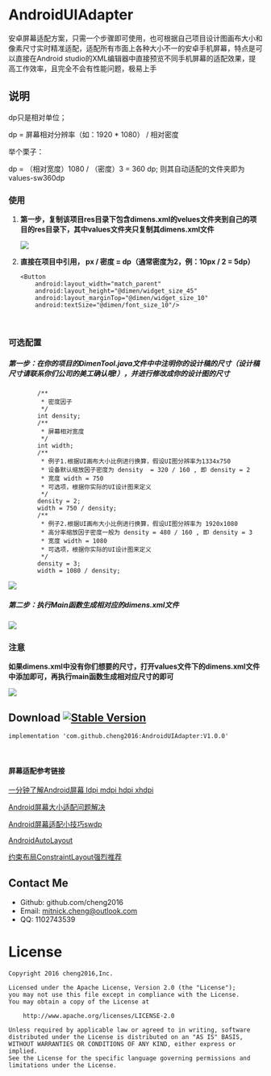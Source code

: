 # AndroidUIAdapter
安卓屏幕适配方案，只需一个步骤即可使用，也可根据自己项目设计图画布大小和像素尺寸实时精准适配，适配所有市面上各种大小不一的安卓手机屏幕，特点是可以直接在Android studio的XML编辑器中直接预览不同手机屏幕的适配效果，提高工作效率，且完全不会有性能问题，极易上手

## 说明

dp只是相对单位；

dp = 屏幕相对分辨率（如：1920 * 1080） / 相对密度

举个栗子：

dp = （相对宽度）1080 / （密度）3 = 360 dp;  则其自动适配的文件夹即为 values-sw360dp

### 使用

1. **第一步，复制该项目res目录下包含dimens.xml的velues文件夹到自己的项目的res目录下，其中values文件夹只复制其dimens.xml文件**

   ![](screenshot/dev20170607225734.png)

2. **直接在项目中引用， px / 密度 = dp（通常密度为2，例：10px / 2 =  5dp）**

   ```
   <Button
       android:layout_width="match_parent"
       android:layout_height="@dimen/widget_size_45"
       android:layout_marginTop="@dimen/widget_size_10"
       android:textSize="@dimen/font_size_10"/>
   ```

   ​

### 可选配置

##### 第一步：在你的项目的DimenTool.java文件中中注明你的设计稿的尺寸（设计稿尺寸请联系你们公司的美工确认哦!），并进行修改成你的设计图的尺寸

```
        /**
         * 密度因子
         */
        int density;
        /**
         * 屏幕相对宽度
         */
        int width;
        /**
         * 例子1.根据UI画布大小比例进行换算，假设UI图分辨率为1334x750
         * 设备默认缩放因子密度为 density  = 320 / 160 , 即 density = 2
         * 宽度 width = 750
         * 可选项，根据你实际的UI设计图来定义
         */
        density = 2;
        width = 750 / density;
        /**
         * 例子2.根据UI画布大小比例进行换算，假设UI图分辨率为 1920x1080
         * 高分率缩放因子密度一般为 density = 480 / 160 , 即 density = 3
         * 宽度 width = 1080
         * 可选项，根据你实际的UI设计图来定义
         */
        density = 3;
        width = 1080 / density;
```

![](screenshot/pic20170514140636.png)
##### 第二步：执行Main函数生成相对应的dimens.xml文件
![](screenshot/pic20170514140953.png)



### 注意

**如果dimens.xml中没有你们想要的尺寸，打开values文件下的dimens.xml文件中添加即可，再执行main函数生成相对应尺寸的即可**

![](screenshot/dev20170607231430.png)


## Download  [![Stable Version](https://jitpack.io/v/cheng2016/AndroidUIAdapter.svg)](https://jitpack.io/#cheng2016/AndroidUIAdapter)
    implementation 'com.github.cheng2016:AndroidUIAdapter:V1.0.0'
<br/>


#### 屏幕适配参考链接

[一分钟了解Android屏幕 ldpi mdpi hdpi xhdpi](http://www.2cto.com/kf/201506/404773.html)

[Android屏幕大小适配问题解决](http://www.2cto.com/kf/201405/301671.html)

[Android屏幕适配小技巧sw<n>dp](http://blog.csdn.net/chenzujie/article/details/9874859)

[AndroidAutoLayout](https://github.com/hongyangAndroid/AndroidAutoLayout)

[约束布局ConstraintLayout强烈推荐](https://www.jianshu.com/p/17ec9bd6ca8a)

## Contact Me

- Github: github.com/cheng2016
- Email: mitnick.cheng@outlook.com
- QQ: 1102743539


# License

    Copyright 2016 cheng2016,Inc.
    
    Licensed under the Apache License, Version 2.0 (the "License");
    you may not use this file except in compliance with the License.
    You may obtain a copy of the License at
    
        http://www.apache.org/licenses/LICENSE-2.0
    
    Unless required by applicable law or agreed to in writing, software
    distributed under the License is distributed on an "AS IS" BASIS,
    WITHOUT WARRANTIES OR CONDITIONS OF ANY KIND, either express or implied.
    See the License for the specific language governing permissions and
    limitations under the License.



